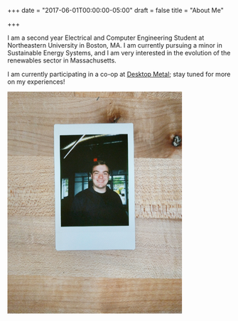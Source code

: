 +++
date = "2017-06-01T00:00:00-05:00"
draft = false
title = "About Me"

+++

I am a second year Electrical and Computer Engineering Student at Northeastern University in Boston, MA. I am currently pursuing a minor in Sustainable Energy Systems, and I am very interested in the evolution of the renewables sector in Massachusetts.

I am currently participating in a co-op at [Desktop Metal](https://www.desktopmetal.com); stay tuned for more on my experiences!

![That's me!](/img/polaroid.png)

<br />
